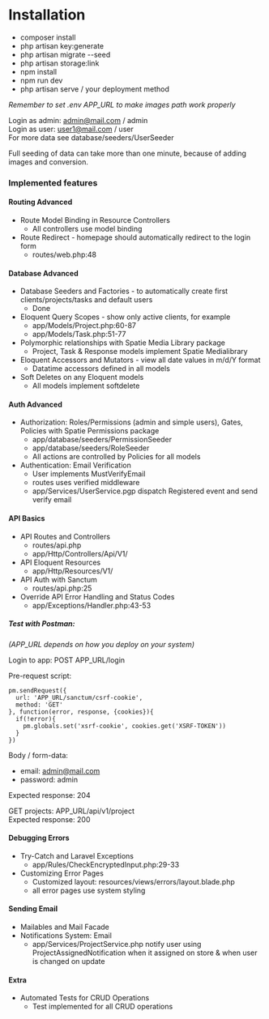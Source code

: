 <h1>Installation</h1>

- composer install
- php artisan key:generate
- php artisan migrate --seed
- php artisan storage:link
- npm install
- npm run dev
- php artisan serve / your deployment method

<i>Remember to set .env APP_URL to make images path work properly</i>

Login as admin: admin@mail.com / admin<br>
Login as user: user1@mail.com / user<br>
For more data see database/seeders/UserSeeder

Full seeding of data can take more than one minute, because of adding images and conversion.

<h3>Implemented features</h3>

<h4>Routing Advanced</h4>

- Route Model Binding in Resource Controllers
  - All controllers use model binding
- Route Redirect - homepage should automatically redirect to the login form 
  - routes/web.php:48

<h4>Database Advanced</h4>

- Database Seeders and Factories - to automatically create first clients/projects/tasks and default users
  - Done
- Eloquent Query Scopes - show only active clients, for example
  - app/Models/Project.php:60-87
  - app/Models/Task.php:51-77
- Polymorphic relationships with Spatie Media Library package
  - Project, Task & Response models implement Spatie Medialibrary
- Eloquent Accessors and Mutators - view all date values in m/d/Y format
  - Datatime accessors defined in all models
- Soft Deletes on any Eloquent models
  - All models implement softdelete

<h4>Auth Advanced</h4>

- Authorization: Roles/Permissions (admin and simple users), Gates, Policies with Spatie Permissions package
  - app/database/seeders/PermissionSeeder
  - app/database/seeders/RoleSeeder
  - All actions are controlled by Policies for all models
- Authentication: Email Verification
  - User implements MustVerifyEmail
  - routes uses verified middleware
  - app/Services/UserService.pgp dispatch Registered event and send verify email

<h4>API Basics</h4>

- API Routes and Controllers
  - routes/api.php
  - app/Http/Controllers/Api/V1/
- API Eloquent Resources
  - app/Http/Resources/V1/
- API Auth with Sanctum
  - routes/api.php:25
- Override API Error Handling and Status Codes
  - app/Exceptions/Handler.php:43-53 

<h5>Test with Postman:</h5>

<i>(APP_URL depends on how you deploy on your system)</i>

Login to app: POST APP_URL/login

Pre-request script:

    pm.sendRequest({
      url: 'APP_URL/sanctum/csrf-cookie',
      method: 'GET'
    }, function(error, response, {cookies}){
      if(!error){
        pm.globals.set('xsrf-cookie', cookies.get('XSRF-TOKEN'))
      }
    })

Body / form-data:<br>
- email: admin@mail.com
- password: admin

Expected response: 204

GET projects: APP_URL/api/v1/project<br>
Expected response: 200

<h4>Debugging Errors</h4>

- Try-Catch and Laravel Exceptions
  - app/Rules/CheckEncryptedInput.php:29-33
- Customizing Error Pages
  - Customized layout: resources/views/errors/layout.blade.php
  - all error pages use system styling

<h4>Sending Email</h4>

- Mailables and Mail Facade
- Notifications System: Email
  - app/Services/ProjectService.php notify user using ProjectAssignedNotification when it assigned on store & when user is changed on update

<h4>Extra</h4>

- Automated Tests for CRUD Operations
  - Test implemented for all CRUD operations